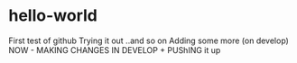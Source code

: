 # hello-world
First test of github
Trying it out
..and so on
Adding some more (on develop)
NOW - MAKING CHANGES IN DEVELOP + PUShING it up